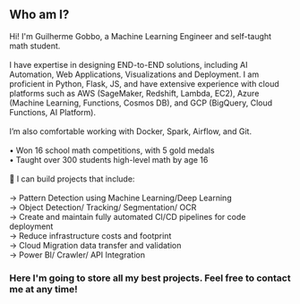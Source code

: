 ## Who am I?

Hi! I'm Guilherme Gobbo, a Machine Learning Engineer and self-taught math student.
<br><br>
I have expertise in designing END-to-END solutions, including AI Automation, Web Applications, Visualizations and Deployment. I am proficient in Python, Flask, JS, and have extensive experience with cloud platforms such as AWS (SageMaker, Redshift, Lambda, EC2), Azure (Machine Learning, Functions, Cosmos DB), and GCP (BigQuery, Cloud Functions, AI Platform).
<br><br>
I’m also comfortable working with Docker, Spark, Airflow, and Git.
<br><br>
• Won 16 school math competitions, with 5 gold medals
<br>
• Taught over 300 students high-level math by age 16
<br><br>
🔑 I can build projects that include:
<br><br>
→ Pattern Detection using Machine Learning/Deep Learning
<br>
→ Object Detection/ Tracking/ Segmentation/ OCR
<br>
→ Create and maintain fully automated CI/CD pipelines for code deployment
<br>
→ Reduce infrastructure costs and footprint
<br>
→ Cloud Migration data transfer and validation
<br>
→ Power BI/ Crawler/ API Integration

### Here I'm going to store all my best projects. Feel free to contact me at any time!
